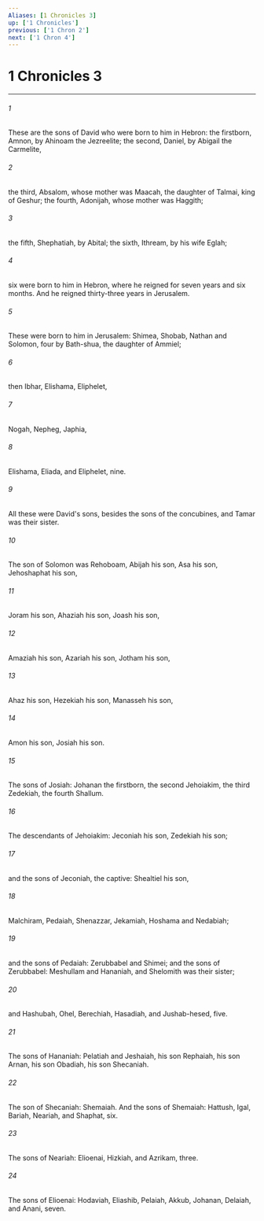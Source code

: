```yaml
---
Aliases: [1 Chronicles 3]
up: ['1 Chronicles']
previous: ['1 Chron 2']
next: ['1 Chron 4']
---
```

# 1 Chronicles 3
***



###### 1 
These are the sons of David who were born to him in Hebron: the firstborn, Amnon, by Ahinoam the Jezreelite; the second, Daniel, by Abigail the Carmelite, 

###### 2 
the third, Absalom, whose mother was Maacah, the daughter of Talmai, king of Geshur; the fourth, Adonijah, whose mother was Haggith; 

###### 3 
the fifth, Shephatiah, by Abital; the sixth, Ithream, by his wife Eglah; 

###### 4 
six were born to him in Hebron, where he reigned for seven years and six months. And he reigned thirty-three years in Jerusalem. 

###### 5 
These were born to him in Jerusalem: Shimea, Shobab, Nathan and Solomon, four by Bath-shua, the daughter of Ammiel; 

###### 6 
then Ibhar, Elishama, Eliphelet, 

###### 7 
Nogah, Nepheg, Japhia, 

###### 8 
Elishama, Eliada, and Eliphelet, nine. 

###### 9 
All these were David's sons, besides the sons of the concubines, and Tamar was their sister. 

###### 10 
The son of Solomon was Rehoboam, Abijah his son, Asa his son, Jehoshaphat his son, 

###### 11 
Joram his son, Ahaziah his son, Joash his son, 

###### 12 
Amaziah his son, Azariah his son, Jotham his son, 

###### 13 
Ahaz his son, Hezekiah his son, Manasseh his son, 

###### 14 
Amon his son, Josiah his son. 

###### 15 
The sons of Josiah: Johanan the firstborn, the second Jehoiakim, the third Zedekiah, the fourth Shallum. 

###### 16 
The descendants of Jehoiakim: Jeconiah his son, Zedekiah his son; 

###### 17 
and the sons of Jeconiah, the captive: Shealtiel his son, 

###### 18 
Malchiram, Pedaiah, Shenazzar, Jekamiah, Hoshama and Nedabiah; 

###### 19 
and the sons of Pedaiah: Zerubbabel and Shimei; and the sons of Zerubbabel: Meshullam and Hananiah, and Shelomith was their sister; 

###### 20 
and Hashubah, Ohel, Berechiah, Hasadiah, and Jushab-hesed, five. 

###### 21 
The sons of Hananiah: Pelatiah and Jeshaiah, his son Rephaiah, his son Arnan, his son Obadiah, his son Shecaniah. 

###### 22 
The son of Shecaniah: Shemaiah. And the sons of Shemaiah: Hattush, Igal, Bariah, Neariah, and Shaphat, six. 

###### 23 
The sons of Neariah: Elioenai, Hizkiah, and Azrikam, three. 

###### 24 
The sons of Elioenai: Hodaviah, Eliashib, Pelaiah, Akkub, Johanan, Delaiah, and Anani, seven.
